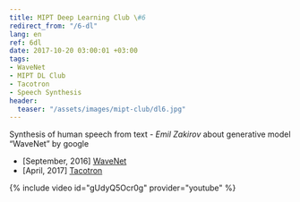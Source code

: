 ```yaml
---
title: MIPT Deep Learning Club \#6
redirect_from: "/6-dl"
lang: en
ref: 6dl
date: 2017-10-20 03:00:01 +03:00
tags:
- WaveNet
- MIPT DL Club
- Tacotron
- Speech Synthesis
header:
  teaser: "/assets/images/mipt-club/dl6.jpg"
---
```


Synthesis of human speech from text - _Emil Zakirov_ about generative model “WaveNet” by google

- [September, 2016] [WaveNet](https://deepmind.com/blog/wavenet-generative-model-raw-audio/)
- [April, 2017] [Tacotron](https://arxiv.org/pdf/1703.10135.pdf)

{% include video id="gUdyQ5Ocr0g" provider="youtube" %}
